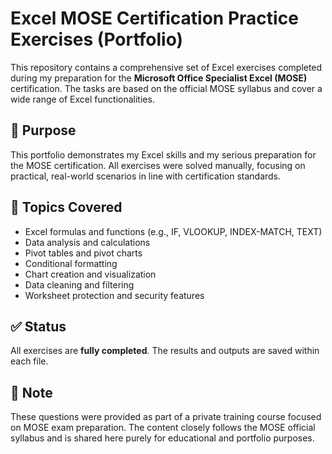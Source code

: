 # Excel MOSE Certification Practice Exercises (Portfolio)

This repository contains a comprehensive set of Excel exercises completed during my preparation for the **Microsoft Office Specialist Excel (MOSE)** certification. The tasks are based on the official MOSE syllabus and cover a wide range of Excel functionalities.


## 🎯 Purpose

This portfolio demonstrates my Excel skills and my serious preparation for the MOSE certification. All exercises were solved manually, focusing on practical, real-world scenarios in line with certification standards.

## 🧠 Topics Covered

- Excel formulas and functions (e.g., IF, VLOOKUP, INDEX-MATCH, TEXT)
- Data analysis and calculations
- Pivot tables and pivot charts
- Conditional formatting
- Chart creation and visualization
- Data cleaning and filtering
- Worksheet protection and security features

## ✅ Status

All exercises are **fully completed**. The results and outputs are saved within each file.

## 📌 Note

These questions were provided as part of a private training course focused on MOSE exam preparation. The content closely follows the MOSE official syllabus and is shared here purely for educational and portfolio purposes.


